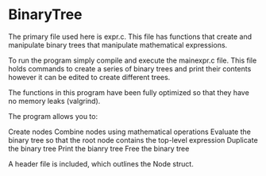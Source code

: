 # BinaryTree
The primary file used here is expr.c. This file has functions that create and manipulate 
binary trees that manipulate mathematical expressions.

To run the program simply compile and execute the mainexpr.c file. This file holds commands to create a series of binary trees and
print their contents however it can be edited to create different trees.

The functions in this program have been fully optimized so that they have no memory leaks (valgrind).

The program allows you to:

Create nodes
Combine nodes using mathematical operations
Evaluate the binary tree so that the root node contains the top-level expression
Duplicate the binary tree
Print the bianry tree
Free the binary tree

A header file is included, which outlines the Node struct.

